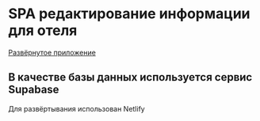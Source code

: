 # SPA редактирование информации для отеля
[Развёрнутое приложение](https://the-wild-oasis255.netlify.app/cabins)
## В качестве базы данных используется сервис Supabase
Для развёртывания использован Netlify
